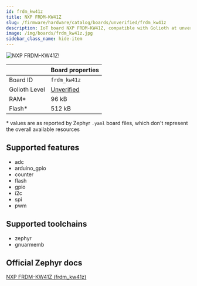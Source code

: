 ```yaml
---
id: frdm_kw41z
title: NXP FRDM-KW41Z
slug: /firmware/hardware/catalog/boards/unverified/frdm_kw41z
description: IoT board NXP FRDM-KW41Z, compatible with Golioth at unverified level.
image: /img/boards/frdm_kw41z.jpg
sidebar_class_name: hide-item
---
```


[//]: # (This is an auto-generated file, do not edit! Changes to it will be lost upon re-generation)

![NXP FRDM-KW41Z!](/img/boards/frdm_kw41z.jpg "NXP FRDM-KW41Z")

|                | Board properties     |
| -------------  | -------------------- |
| Board ID       | `frdm_kw41z` |
| Golioth Level  | [Unverified](/firmware/hardware#unverified-boards) |
| RAM*           | 96 kB |
| Flash*         | 512 kB |

\* values are as reported by Zephyr `.yaml` board files, which don't represent the overall available resources



## Supported features

* adc
* arduino_gpio
* counter
* flash
* gpio
* i2c
* spi
* pwm

## Supported toolchains

* zephyr
* gnuarmemb

## Official Zephyr docs

[NXP FRDM-KW41Z (frdm_kw41z)](https://docs.zephyrproject.org/latest/boards/nxp/frdm_kw41z/doc/index.html)
